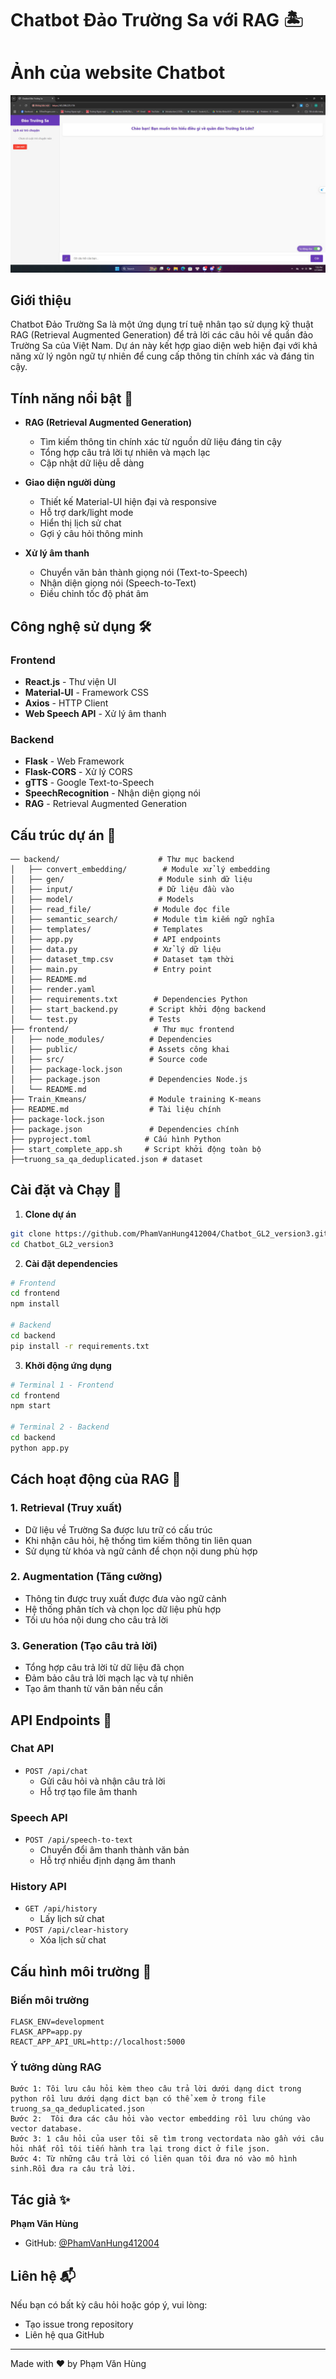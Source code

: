 # Chatbot Đảo Trường Sa với RAG 🏝️
# Ảnh của website Chatbot
![Ảnh](image/img.jpg)
## Giới thiệu

Chatbot Đảo Trường Sa là một ứng dụng trí tuệ nhân tạo sử dụng kỹ thuật RAG (Retrieval Augmented Generation) để trả lời các câu hỏi về quần đảo Trường Sa của Việt Nam. Dự án này kết hợp giao diện web hiện đại với khả năng xử lý ngôn ngữ tự nhiên để cung cấp thông tin chính xác và đáng tin cậy.

## Tính năng nổi bật 🌟

- **RAG (Retrieval Augmented Generation)**
  - Tìm kiếm thông tin chính xác từ nguồn dữ liệu đáng tin cậy
  - Tổng hợp câu trả lời tự nhiên và mạch lạc
  - Cập nhật dữ liệu dễ dàng

- **Giao diện người dùng**
  - Thiết kế Material-UI hiện đại và responsive
  - Hỗ trợ dark/light mode
  - Hiển thị lịch sử chat
  - Gợi ý câu hỏi thông minh

- **Xử lý âm thanh**
  - Chuyển văn bản thành giọng nói (Text-to-Speech)
  - Nhận diện giọng nói (Speech-to-Text)
  - Điều chỉnh tốc độ phát âm

## Công nghệ sử dụng 🛠️

### Frontend
- **React.js** - Thư viện UI
- **Material-UI** - Framework CSS
- **Axios** - HTTP Client
- **Web Speech API** - Xử lý âm thanh

### Backend
- **Flask** - Web Framework
- **Flask-CORS** - Xử lý CORS
- **gTTS** - Google Text-to-Speech
- **SpeechRecognition** - Nhận diện giọng nói
- **RAG** - Retrieval Augmented Generation

## Cấu trúc dự án 📁

```
── backend/                      # Thư mục backend
│   ├── convert_embedding/        # Module xử lý embedding
│   ├── gen/                     # Module sinh dữ liệu
│   ├── input/                   # Dữ liệu đầu vào
│   ├── model/                   # Models
│   ├── read_file/              # Module đọc file
│   ├── semantic_search/        # Module tìm kiếm ngữ nghĩa
│   ├── templates/              # Templates
│   ├── app.py                  # API endpoints
│   ├── data.py                 # Xử lý dữ liệu
│   ├── dataset_tmp.csv         # Dataset tạm thời
│   ├── main.py                 # Entry point
│   ├── README.md              
│   ├── render.yaml            
│   ├── requirements.txt        # Dependencies Python
│   ├── start_backend.py       # Script khởi động backend
│   └── test.py                # Tests
├── frontend/                   # Thư mục frontend
│   ├── node_modules/          # Dependencies
│   ├── public/                # Assets công khai
│   ├── src/                   # Source code
│   ├── package-lock.json      
│   ├── package.json           # Dependencies Node.js
│   └── README.md
├── Train_Kmeans/              # Module training K-means
├── README.md                  # Tài liệu chính
├── package-lock.json
├── package.json               # Dependencies chính
├── pyproject.toml            # Cấu hình Python
├── start_complete_app.sh     # Script khởi động toàn bộ
├──truong_sa_qa_deduplicated.json # dataset
```

## Cài đặt và Chạy 🚀

1. **Clone dự án**
```bash
git clone https://github.com/PhamVanHung412004/Chatbot_GL2_version3.git
cd Chatbot_GL2_version3
```

2. **Cài đặt dependencies**
```bash
# Frontend
cd frontend
npm install

# Backend
cd backend
pip install -r requirements.txt
```

3. **Khởi động ứng dụng**
```bash
# Terminal 1 - Frontend
cd frontend
npm start

# Terminal 2 - Backend
cd backend
python app.py
```

## Cách hoạt động của RAG 🔄

### 1. Retrieval (Truy xuất)
- Dữ liệu về Trường Sa được lưu trữ có cấu trúc
- Khi nhận câu hỏi, hệ thống tìm kiếm thông tin liên quan
- Sử dụng từ khóa và ngữ cảnh để chọn nội dung phù hợp

### 2. Augmentation (Tăng cường)
- Thông tin được truy xuất được đưa vào ngữ cảnh
- Hệ thống phân tích và chọn lọc dữ liệu phù hợp
- Tối ưu hóa nội dung cho câu trả lời

### 3. Generation (Tạo câu trả lời)
- Tổng hợp câu trả lời từ dữ liệu đã chọn
- Đảm bảo câu trả lời mạch lạc và tự nhiên
- Tạo âm thanh từ văn bản nếu cần

## API Endpoints 📡

### Chat API
- `POST /api/chat`
  - Gửi câu hỏi và nhận câu trả lời
  - Hỗ trợ tạo file âm thanh

### Speech API
- `POST /api/speech-to-text`
  - Chuyển đổi âm thanh thành văn bản
  - Hỗ trợ nhiều định dạng âm thanh

### History API
- `GET /api/history`
  - Lấy lịch sử chat
- `POST /api/clear-history`
  - Xóa lịch sử chat

## Cấu hình môi trường 🔧

### Biến môi trường
```env
FLASK_ENV=development
FLASK_APP=app.py
REACT_APP_API_URL=http://localhost:5000
```

### Ý tưởng dùng RAG
```
Bước 1: Tôi lưu câu hỏi kèm theo câu trả lời dưới dạng dict trong python rồi lưu dưới dạng dict bạn có thể xem ở trong file truong_sa_qa_deduplicated.json
Bước 2:  Tôi đưa các câu hỏi vào vector embedding rồi lưu chúng vào vector database.
Bước 3: 1 câu hỏi của user tôi sẽ tìm trong vectordata nào gần với câu hỏi nhất rồi tôi tiến hành tra lại trong dict ở file json.
Bước 4: Từ những câu trả lời có liên quan tôi đưa nó vào mô hình sinh.Rồi đưa ra câu trả lời.     
```

## Tác giả ✨

**Phạm Văn Hùng**
- GitHub: [@PhamVanHung412004](https://github.com/PhamVanHung412004)

## Liên hệ 📬

Nếu bạn có bất kỳ câu hỏi hoặc góp ý, vui lòng:
- Tạo issue trong repository
- Liên hệ qua GitHub

---
Made with ❤️ by Phạm Văn Hùng
